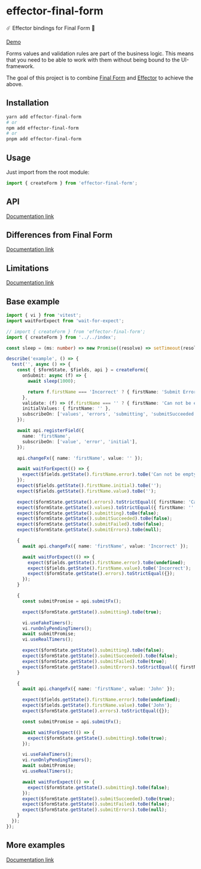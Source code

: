 # effector-final-form

☄️ Effector bindings for Final Form 🏁 

[Demo](https://stackblitz.com/edit/react-ts-xjh6yd?file=index.tsx)

Forms values and validation rules are part of the business logic. This means that you need to be able to work with them without being bound to the UI-framework.

The goal of this project is to combine [Final Form](https://final-form.org/) and [Effector](https://effector.dev/) to achieve the above.

## Installation

```bash
yarn add effector-final-form
# or
npm add effector-final-form
# or
pnpm add effector-final-form
```

## Usage

Just import from the root module:

```ts
import { createForm } from 'effector-final-form';
```

## API

[Documentation link](https://binjospookie.github.io/effector-final-form/docs/api)

## Differences from Final Form

[Documentation link](https://binjospookie.github.io/effector-final-form/docs/differences)

## Limitations

[Documentation link](https://binjospookie.github.io/effector-final-form/docs/limitations)

## Base example

```ts
import { vi } from 'vitest';
import waitForExpect from 'wait-for-expect';

// import { createForm } from 'effector-final-form';
import { createForm } from '../../index';

const sleep = (ms: number) => new Promise((resolve) => setTimeout(resolve, ms));

describe('example', () => {
  test('', async () => {
    const { $formState, $fields, api } = createForm({
      onSubmit: async (f) => {
        await sleep(1000);

        return f.firstName === 'Incorrect' ? { firstName: 'Submit Error' } : undefined;
      },
      validate: (f) => (f.firstName === '' ? { firstName: 'Can not be empty' } : undefined),
      initialValues: { firstName: '' },
      subscribeOn: ['values', 'errors', 'submitting', 'submitSucceeded', 'submitFailed', 'submitErrors'],
    });

    await api.registerField({
      name: 'firstName',
      subscribeOn: ['value', 'error', 'initial'],
    });

    api.changeFx({ name: 'firstName', value: '' });

    await waitForExpect(() => {
      expect($fields.getState().firstName.error).toBe('Can not be empty');
    });
    expect($fields.getState().firstName.initial).toBe('');
    expect($fields.getState().firstName.value).toBe('');

    expect($formState.getState().errors).toStrictEqual({ firstName: 'Can not be empty' });
    expect($formState.getState().values).toStrictEqual({ firstName: '' });
    expect($formState.getState().submitting).toBe(false);
    expect($formState.getState().submitSucceeded).toBe(false);
    expect($formState.getState().submitFailed).toBe(false);
    expect($formState.getState().submitErrors).toBe(null);

    {
      await api.changeFx({ name: 'firstName', value: 'Incorrect' });

      await waitForExpect(() => {
        expect($fields.getState().firstName.error).toBe(undefined);
        expect($fields.getState().firstName.value).toBe('Incorrect');
        expect($formState.getState().errors).toStrictEqual({});
      });
    }

    {
      const submitPromise = api.submitFx();

      expect($formState.getState().submitting).toBe(true);

      vi.useFakeTimers();
      vi.runOnlyPendingTimers();
      await submitPromise;
      vi.useRealTimers();

      expect($formState.getState().submitting).toBe(false);
      expect($formState.getState().submitSucceeded).toBe(false);
      expect($formState.getState().submitFailed).toBe(true);
      expect($formState.getState().submitErrors).toStrictEqual({ firstName: 'Submit Error' });
    }

    {
      await api.changeFx({ name: 'firstName', value: 'John' });

      expect($fields.getState().firstName.error).toBe(undefined);
      expect($fields.getState().firstName.value).toBe('John');
      expect($formState.getState().errors).toStrictEqual({});

      const submitPromise = api.submitFx();

      await waitForExpect(() => {
        expect($formState.getState().submitting).toBe(true);
      });

      vi.useFakeTimers();
      vi.runOnlyPendingTimers();
      await submitPromise;
      vi.useRealTimers();

      await waitForExpect(() => {
        expect($formState.getState().submitting).toBe(false);
      });
      expect($formState.getState().submitSucceeded).toBe(true);
      expect($formState.getState().submitFailed).toBe(false);
      expect($formState.getState().submitErrors).toBe(null);
    }
  });
});
```

## More examples

[Documentation link](https://binjospookie.github.io/effector-final-form/docs/examples)
